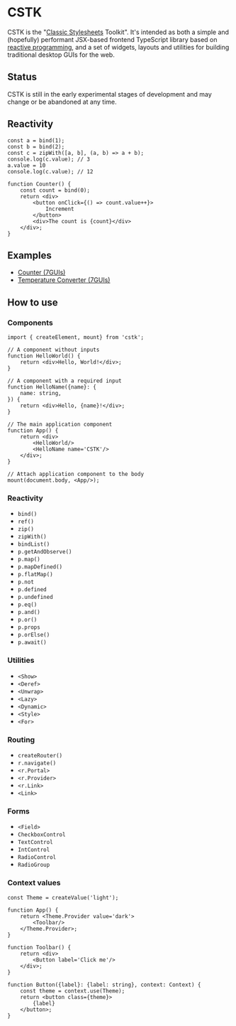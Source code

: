 # CSTK

CSTK is the "[Classic Stylesheets](https://github.com/nielssp/classic-stylesheets) Toolkit". It's intended as both a simple and (hopefully) performant JSX-based frontend TypeScript library based on [reactive programming](https://en.wikipedia.org/wiki/Reactive_programming), and a set of widgets, layouts and utilities for building traditional desktop GUIs for the web.

## Status

CSTK is still in the early experimental stages of development and may change or be abandoned at any time.

## Reactivity

```tsx
const a = bind(1);
const b = bind(2);
const c = zipWith([a, b], (a, b) => a + b);
console.log(c.value); // 3
a.value = 10
console.log(c.value); // 12
```

```tsx
function Counter() {
    const count = bind(0);
    return <div>
        <button onClick={() => count.value++}>
            Increment
        </button>
        <div>The count is {count}</div>
    </div>;
}
```

## Examples

- [Counter (7GUIs)](https://codesandbox.io/s/cstk-counter-7guis-jmugil?file=/index.tsx)
- [Temperature Converter (7GUIs)](https://codesandbox.io/s/cstk-temperature-converter-7guis-o0w7pg?file=/index.tsx)

## How to use

### Components

```tsx
import { createElement, mount} from 'cstk';

// A component without inputs
function HelloWorld() {
    return <div>Hello, World!</div>;
}

// A component with a required input
function HelloName({name}: {
    name: string,
}) {
    return <div>Hello, {name}!</div>;
}

// The main application component
function App() {
    return <div>
        <HelloWorld/>
        <HelloName name='CSTK'/>
    </div>;
}

// Attach application component to the body
mount(document.body, <App/>);
```

### Reactivity

* `bind()`
* `ref()`
* `zip()`
* `zipWith()`
* `bindList()`
* `p.getAndObserve()`
* `p.map()`
* `p.mapDefined()`
* `p.flatMap()`
* `p.not`
* `p.defined`
* `p.undefined`
* `p.eq()`
* `p.and()`
* `p.or()`
* `p.props`
* `p.orElse()`
* `p.await()`

###  Utilities

* `<Show>`
* `<Deref>`
* `<Unwrap>`
* `<Lazy>`
* `<Dynamic>`
* `<Style>`
* `<For>`

### Routing

* `createRouter()`
* `r.navigate()`
* `<r.Portal>`
* `<r.Provider>`
* `<r.Link>`
* `<Link>`

### Forms

* `<Field>`
* `CheckboxControl`
* `TextControl`
* `IntControl`
* `RadioControl`
* `RadioGroup`

### Context values

```tsx
const Theme = createValue('light');

function App() {
    return <Theme.Provider value='dark'>
        <Toolbar/>
    </Theme.Provider>;
}

function Toolbar() {
    return <div>
        <Button label='Click me'/>
    </div>;
}

function Button({label}: {label: string}, context: Context) {
    const theme = context.use(Theme);
    return <button class={theme}>
        {label}
    </button>;
}
```

